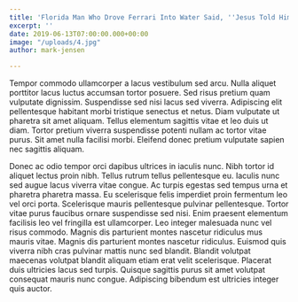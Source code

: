 ```yaml
---
title: 'Florida Man Who Drove Ferrari Into Water Said, ''Jesus Told Him To'' '
excerpt: ''
date: 2019-06-13T07:00:00.000+00:00
image: "/uploads/4.jpg"
author: mark-jensen

---
```

Tempor commodo ullamcorper a lacus vestibulum sed arcu. Nulla aliquet porttitor lacus luctus accumsan tortor posuere. Sed risus pretium quam vulputate dignissim. Suspendisse sed nisi lacus sed viverra. Adipiscing elit pellentesque habitant morbi tristique senectus et netus. Diam vulputate ut pharetra sit amet aliquam. Tellus elementum sagittis vitae et leo duis ut diam. Tortor pretium viverra suspendisse potenti nullam ac tortor vitae purus. Sit amet nulla facilisi morbi. Eleifend donec pretium vulputate sapien nec sagittis aliquam.

Donec ac odio tempor orci dapibus ultrices in iaculis nunc. Nibh tortor id aliquet lectus proin nibh. Tellus rutrum tellus pellentesque eu. Iaculis nunc sed augue lacus viverra vitae congue. Ac turpis egestas sed tempus urna et pharetra pharetra massa. Eu scelerisque felis imperdiet proin fermentum leo vel orci porta. Scelerisque mauris pellentesque pulvinar pellentesque. Tortor vitae purus faucibus ornare suspendisse sed nisi. Enim praesent elementum facilisis leo vel fringilla est ullamcorper. Leo integer malesuada nunc vel risus commodo. Magnis dis parturient montes nascetur ridiculus mus mauris vitae. Magnis dis parturient montes nascetur ridiculus. Euismod quis viverra nibh cras pulvinar mattis nunc sed blandit. Blandit volutpat maecenas volutpat blandit aliquam etiam erat velit scelerisque. Placerat duis ultricies lacus sed turpis. Quisque sagittis purus sit amet volutpat consequat mauris nunc congue. Adipiscing bibendum est ultricies integer quis auctor.
